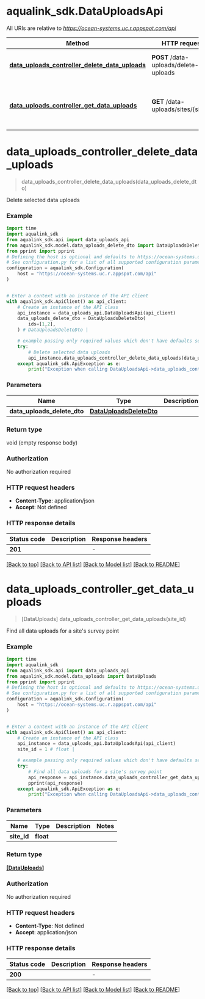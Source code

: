 # aqualink_sdk.DataUploadsApi

All URIs are relative to *https://ocean-systems.uc.r.appspot.com/api*

Method | HTTP request | Description
------------- | ------------- | -------------
[**data_uploads_controller_delete_data_uploads**](DataUploadsApi.md#data_uploads_controller_delete_data_uploads) | **POST** /data-uploads/delete-uploads | Delete selected data uploads
[**data_uploads_controller_get_data_uploads**](DataUploadsApi.md#data_uploads_controller_get_data_uploads) | **GET** /data-uploads/sites/{siteId} | Find all data uploads for a site&#39;s survey point


# **data_uploads_controller_delete_data_uploads**
> data_uploads_controller_delete_data_uploads(data_uploads_delete_dto)

Delete selected data uploads

### Example


```python
import time
import aqualink_sdk
from aqualink_sdk.api import data_uploads_api
from aqualink_sdk.model.data_uploads_delete_dto import DataUploadsDeleteDto
from pprint import pprint
# Defining the host is optional and defaults to https://ocean-systems.uc.r.appspot.com/api
# See configuration.py for a list of all supported configuration parameters.
configuration = aqualink_sdk.Configuration(
    host = "https://ocean-systems.uc.r.appspot.com/api"
)


# Enter a context with an instance of the API client
with aqualink_sdk.ApiClient() as api_client:
    # Create an instance of the API class
    api_instance = data_uploads_api.DataUploadsApi(api_client)
    data_uploads_delete_dto = DataUploadsDeleteDto(
        ids=[1,2],
    ) # DataUploadsDeleteDto | 

    # example passing only required values which don't have defaults set
    try:
        # Delete selected data uploads
        api_instance.data_uploads_controller_delete_data_uploads(data_uploads_delete_dto)
    except aqualink_sdk.ApiException as e:
        print("Exception when calling DataUploadsApi->data_uploads_controller_delete_data_uploads: %s\n" % e)
```


### Parameters

Name | Type | Description  | Notes
------------- | ------------- | ------------- | -------------
 **data_uploads_delete_dto** | [**DataUploadsDeleteDto**](DataUploadsDeleteDto.md)|  |

### Return type

void (empty response body)

### Authorization

No authorization required

### HTTP request headers

 - **Content-Type**: application/json
 - **Accept**: Not defined


### HTTP response details

| Status code | Description | Response headers |
|-------------|-------------|------------------|
**201** |  |  -  |

[[Back to top]](#) [[Back to API list]](../README.md#documentation-for-api-endpoints) [[Back to Model list]](../README.md#documentation-for-models) [[Back to README]](../README.md)

# **data_uploads_controller_get_data_uploads**
> [DataUploads] data_uploads_controller_get_data_uploads(site_id)

Find all data uploads for a site's survey point

### Example


```python
import time
import aqualink_sdk
from aqualink_sdk.api import data_uploads_api
from aqualink_sdk.model.data_uploads import DataUploads
from pprint import pprint
# Defining the host is optional and defaults to https://ocean-systems.uc.r.appspot.com/api
# See configuration.py for a list of all supported configuration parameters.
configuration = aqualink_sdk.Configuration(
    host = "https://ocean-systems.uc.r.appspot.com/api"
)


# Enter a context with an instance of the API client
with aqualink_sdk.ApiClient() as api_client:
    # Create an instance of the API class
    api_instance = data_uploads_api.DataUploadsApi(api_client)
    site_id = 1 # float | 

    # example passing only required values which don't have defaults set
    try:
        # Find all data uploads for a site's survey point
        api_response = api_instance.data_uploads_controller_get_data_uploads(site_id)
        pprint(api_response)
    except aqualink_sdk.ApiException as e:
        print("Exception when calling DataUploadsApi->data_uploads_controller_get_data_uploads: %s\n" % e)
```


### Parameters

Name | Type | Description  | Notes
------------- | ------------- | ------------- | -------------
 **site_id** | **float**|  |

### Return type

[**[DataUploads]**](DataUploads.md)

### Authorization

No authorization required

### HTTP request headers

 - **Content-Type**: Not defined
 - **Accept**: application/json


### HTTP response details

| Status code | Description | Response headers |
|-------------|-------------|------------------|
**200** |  |  -  |

[[Back to top]](#) [[Back to API list]](../README.md#documentation-for-api-endpoints) [[Back to Model list]](../README.md#documentation-for-models) [[Back to README]](../README.md)

